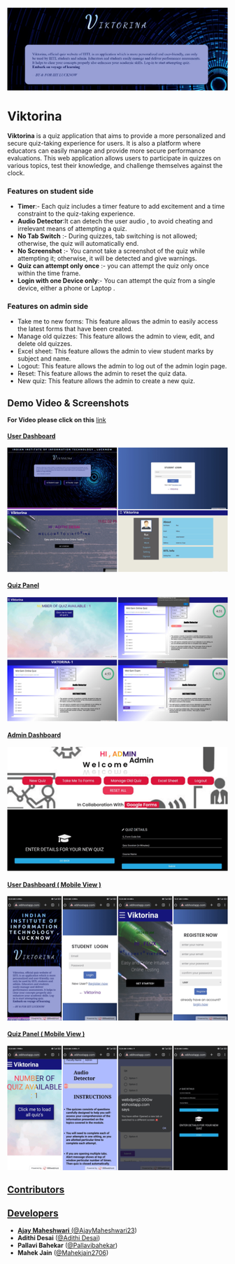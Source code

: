 ![logo](./assets_readme/logo.png)

# Viktorina
**Viktorina** is a quiz application that aims to provide a more personalized and secure quiz-taking experience for users. It is also a platform where educators can easily manage and provide more secure performance evaluations.
This web application allows users to participate in quizzes on various topics, test their knowledge, and challenge themselves against the clock.
### Features  on student side
- **Timer**:-   Each quiz includes a timer feature to add excitement and a time constraint to the quiz-taking experience.
- **Audio Detector**:It can detech the user audio , to avoid cheating and irrelevant means of attempting a quiz.
- **No Tab Switch** :- During quizzes, tab switching is not allowed; otherwise, the quiz will automatically end.
- **No Screenshot** :- You cannot take a screenshot of the quiz while attempting it; otherwise, it will be detected and give warnings.
- **Quiz can attempt only once** :-   you can attempt the quiz only once within the time frame.
- **Login with one Device only**:- You can attempt the quiz from a single device, either a phone or Laptop .

### Features  on admin side

-  Take me to new forms: This feature allows the admin to easily access the latest forms that have been created.
- Manage old quizzes: This feature allows the admin to view, edit, and delete old quizzes. 
- Excel sheet: This feature allows the admin to view student marks by subject and name.
- Logout: This feature allows the admin to log out of the admin login page.
- Reset: This feature allows the admin to reset the quiz data.
- New quiz: This feature allows the admin to create a new quiz.


## Demo Video & Screenshots 

**For Video please click on this** <a href="https://drive.google.com/file/d/19luYlx66Vpxh1l8ZdCdIVeMxHG9AFvyp/view?usp=sharing">link


#### User Dashboard
![User Panel](./assets_readme/1.png)


#### Quiz Panel
![User Panel](./assets_readme/2.png)


#### Admin Dashboard
![User Panel](./assets_readme/3.png)


#### User Dashboard ( Mobile View )
![User Panel](./assets_readme/4.png)


#### Quiz Panel ( Mobile View )
![User Panel](./assets_readme/5.png)


## Contributors 

## Developers

- **Ajay Maheshwari** ([@AjayMaheshwari23](https://github.com/AjayMaheshwari23))
- **Adithi Desai** ([@Adithi Desai](https://github.com/AdithiDesai))
- **Pallavi Bahekar** ([@Pallavibahekar](https://github.com/Pallavibahekar))
- **Mahek Jain** ([@Mahekjain2706](https://github.com/Mahekjain2706))



